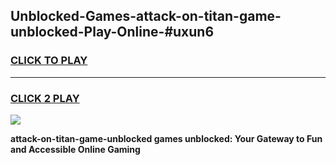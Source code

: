
## Unblocked-Games-attack-on-titan-game-unblocked-Play-Online-#uxun6
<h3>
<a href="https://premium.freeplayer.one?title=attack-on-titan-game-unblocked&ref=27F">CLICK TO PLAY</a></h3>
<hr>

<h3>
<a href="https://premium.freeplayer.one?title=attack-on-titan-game-unblocked&ref=27F">CLICK 2 PLAY</a>
  
</h3>

<a href="https://premium.freeplayer.one?title=attack-on-titan-game-unblocked&ref=27F"><img src="https://clearcache.store/games.png"></a>


**attack-on-titan-game-unblocked games unblocked: Your Gateway to Fun and Accessible Online Gaming**
